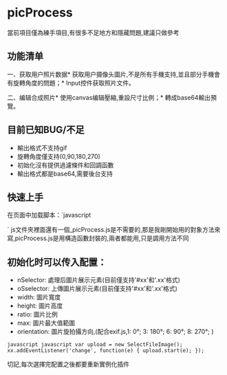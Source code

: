 picProcess
==========

當前項目僅為練手項目,有很多不足地方和隱藏問題,建議只做參考

功能清单
--------

一、获取用户照片数据* 获取用户摄像头圖片,不是所有手機支持,並且部分手機會有旋轉角度的問題；* Input控件获取照片文件。

二、编辑合成照片* 使用canvas编辑壓縮,重設尺寸比例；* 轉成base64輸出預覽。

目前已知BUG/不足
----------------

-	輸出格式不支持gif
-	旋轉角度僅支持(0,90,180,270)
-	初始化沒有提供過濾條件和回調函數
-	輸出格式都是base64,需要後台支持

快速上手
--------

在页面中加载脚本：`javascript
<script src="./js/exif.js"></script>
<script src="./js/picProcess.js" charset="utf-8"></script>
` js文件夾裡面還有一個_picProcess.js是不需要的,那是我剛開始用的對象方法來寫,picProcess.js是用構造函數封裝的,兩者都能用,只是調用方法不同

初始化时可以传入配置：
----------------------

-	nSelector: 處理后圖片展示元素(目前僅支持'#xx'和'.xx'格式)
-	oSselector: 上傳圖片展示元素(目前僅支持'#xx'和'.xx'格式)
-	width: 圖片寬度
-	height: 圖片高度
-	ratio: 圖片比例
-	max: 圖片最大值範圍
-	orientation: 圖片旋拍攝方向,(配合exif.js,1: 0°; 3: 180°; 6: 90°; 8: 270°; )

`javascript
javascript var upload = new SelectFileImage(); xx.addEventListener('change', function(e) { upload.start(e); });
` 

切記,每次選擇完配置之後都要重新實例化插件
